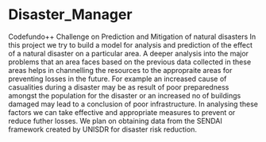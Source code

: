 # Disaster_Manager
Codefundo++ Challenge on Prediction and Mitigation of natural disasters
In this project we try to build a model for analysis and prediction of the effect of a natural disaster on a particular area. A deeper analysis into the major problems that an area faces based on the previous data collected in these areas helps in channelling the resources to the appropraite areas for preventing losses in the future. For example an increased cause of casualities during a disaster may be as result of poor preparedness amongst the population for the disaster or an increased no of buildings damaged may lead to a conclusion of poor infrastructure. In analysing these factors we can take effective and appropriate measures to prevent or reduce futher losses.
We plan on obtaining data from the SENDAI framework created by UNISDR for disaster risk reduction.
